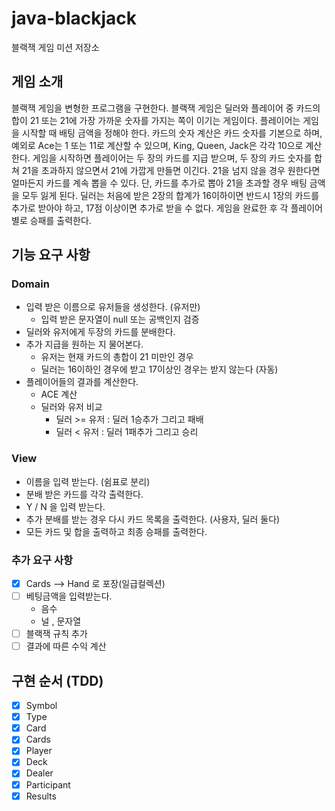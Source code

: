 # java-blackjack
블랙잭 게임 미션 저장소

## 게임 소개
블랙잭 게임을 변형한 프로그램을 구현한다. 블랙잭 게임은 딜러와 플레이어 중 카드의 합이 21 또는 21에 가장 가까운 숫자를 가지는 쪽이 이기는 게임이다.
플레이어는 게임을 시작할 때 배팅 금액을 정해야 한다. 카드의 숫자 계산은 카드 숫자를 기본으로 하며, 예외로 Ace는 1 또는 11로 계산할 수 있으며, King, Queen, Jack은 각각 10으로 계산한다.
게임을 시작하면 플레이어는 두 장의 카드를 지급 받으며, 두 장의 카드 숫자를 합쳐 21을 초과하지 않으면서 21에 가깝게 만들면 이긴다. 21을 넘지 않을 경우 원한다면 얼마든지 카드를 계속 뽑을 수 있다. 단, 카드를 추가로 뽑아 21을 초과할 경우 배팅 금액을 모두 잃게 된다.
딜러는 처음에 받은 2장의 합계가 16이하이면 반드시 1장의 카드를 추가로 받아야 하고, 17점 이상이면 추가로 받을 수 없다.
게임을 완료한 후 각 플레이어별로 승패를 출력한다.

## 기능 요구 사항

### Domain

- 입력 받은 이름으로 유저들을 생성한다. (유저만)
    - 입력 받은 문자열이 null 또는 공백인지 검증
- 딜러와 유저에게 두장의 카드를 분배한다.
- 추가 지급을 원하는 지 물어본다.
    - 유저는 현재 카드의 총합이 21 미만인 경우
    - 딜러는 16이하인 경우에 받고 17이상인 경우는 받지 않는다 (자동)
- 플레이어들의 결과를 계산한다. 
    - ACE 계산
    - 딜러와 유저 비교
        - 딜러 >= 유저 : 딜러 1승추가 그리고 패배
        - 딜러 < 유저 : 딜러 1패추가 그리고 승리     

### View

- 이름을 입력 받는다. (쉼표로 분리)
- 분배 받은 카드를 각각 출력한다.
- Y / N 을 입력 받는다.
- 추가 분배를 받는 경우 다시 카드 목록을 출력한다. (사용자, 딜러 둘다)
- 모든 카드 및 합을 출력하고 최종 승패를 출력한다.

### 추가 요구 사항

-[x] Cards --> Hand 로 포장(일급컬렉션)
-[ ] 베팅금액을 입력받는다.
    - 음수
    - 널 , 문자열
-[ ] 블랙잭 규칙 추가
-[ ] 결과에 따른 수익 계산

## 구현 순서 (TDD)

- [x] Symbol
- [x] Type
- [x] Card
- [x] Cards
- [x] Player
- [x] Deck
- [x] Dealer
- [x] Participant
- [x] Results
